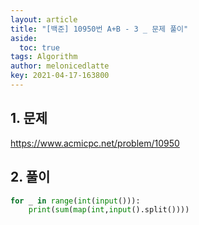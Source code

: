 ```yaml
---
layout: article
title: "[백준] 10950번 A+B - 3 _ 문제 풀이"
aside:
  toc: true
tags: Algorithm 
author: melonicedlatte
key: 2021-04-17-163800
---
```


## 1. 문제

https://www.acmicpc.net/problem/10950

## 2. 풀이

~~~python
for _ in range(int(input())):
    print(sum(map(int,input().split())))
~~~